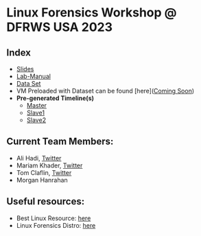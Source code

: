 # Linux Forensics Workshop @ DFRWS USA 2023

## Index
- [Slides](https://github.com/ashemery/LinuxForensics/blob/master/Workshops/DFRWS_USA_2023/Linux-Forensics-Workshop-Slides.pdf)
- [Lab-Manual](https://github.com/ashemery/LinuxForensics/blob/master/Workshops/DFRWS_USA_2023/Linux-Forensics-Workshop-Manual.pdf)
- [Data Set](https://archive.org/details/hdfs-case)
- VM Preloaded with Dataset can be found [here]([Coming Soon](https://archive.org/details/hdfs-case))
- **Pre-generated Timeline(s)**
  - [Master](https://github.com/ashemery/LinuxForensics/blob/master/Workshops/DFRWS_USA_2023/master.csv)
  - [Slave1](https://github.com/ashemery/LinuxForensics/blob/master/Workshops/DFRWS_USA_2023/slave1.csv)
  - [Slave2](https://github.com/ashemery/LinuxForensics/blob/master/Workshops/DFRWS_USA_2023/slave2.csv)


## Current Team Members:
- Ali Hadi, [Twitter](https://twitter.com/binaryz0ne)
- Mariam Khader, [Twitter](https://twitter.com/maryst33d)
- Tom Claflin, [Twitter](https://twitter.com/_cyberyom)
- Morgan Hanrahan

## Useful resources:
- Best Linux Resource: [here](https://man7.org/tlpi/index.html)
- Linux Forensics Distro: [here](https://tsurugi-linux.org/)

